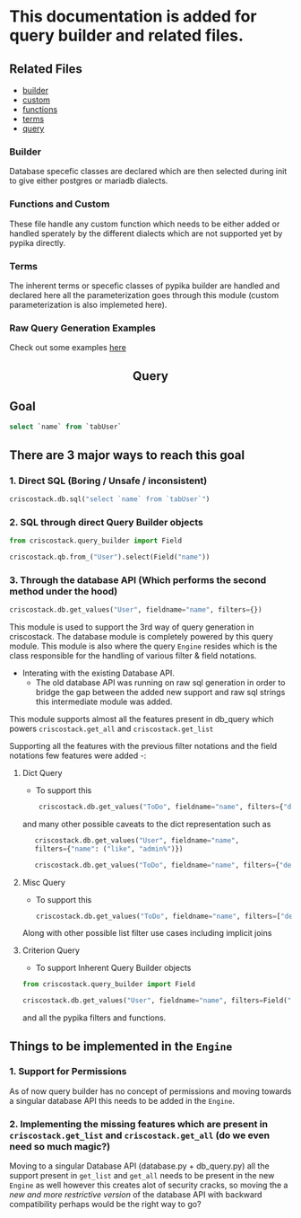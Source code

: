 # This documentation is added for query builder and related files.

## Related Files

- [builder](./builder.py)
- [custom](./custom.py)
- [functions](./functions.py)
- [terms](./terms.py)
- [query](../database/query.py)

### Builder

Database specefic classes are declared which are then selected during init to give either postgres or mariadb dialects.

### Functions and Custom

These file handle any custom function which needs to be either added or handled sperately by the different dialects which are not supported yet by pypika directly.

### Terms

The inherent terms or specefic classes of pypika builder are handled and declared here all the parameterization goes through this module (custom parameterization is also implemeted here).

### Raw Query Generation Examples

Check out some examples [here](https://criscostackframework.com/docs/v14/user/en/api/query-builder)

<H2 align="center">Query</H2>

## Goal

```sql
select `name` from `tabUser`
```

## There are 3 major ways to reach this goal

### 1. Direct SQL (Boring / Unsafe / inconsistent)

```python
criscostack.db.sql("select `name` from `tabUser`")
```

### 2. SQL through direct Query Builder objects

```python
from criscostack.query_builder import Field

criscostack.qb.from_("User").select(Field("name"))

```

### 3. Through the database API (Which performs the second method under the hood)

```python
criscostack.db.get_values("User", fieldname="name", filters={})
```

This module is used to support the 3rd way of query generation in criscostack.
The database module is completely powered by this query module.
This module is also where the query `Engine` resides which is the class responsible for the handling of various filter & field notations.

- Interating with the existing Database API.
  - The old database API was running on raw sql generation in order to bridge the gap between the added new support and raw sql strings this intermediate module was added.

This module supports almost all the features present in db_query which powers `criscostack.get_all` and `criscostack.get_list`

Supporting all the features with the previous filter notations and the field notations few features were added -:

1. Dict Query

   - To support this

   ```python
       criscostack.db.get_values("ToDo", fieldname="name", filters={"description": "Something Random"})
   ```

   and many other possible caveats to the dict representation such as

   ```python
      criscostack.db.get_values("User", fieldname="name",
      filters={"name": ("like", "admin%")})

      criscostack.db.get_values("ToDo", fieldname="name", filters={"description": ("in", ["somso%", "someome"])})
   ```

2. Misc Query

   - To support this

     ```python
     criscostack.db.get_values("ToDo", fieldname="name", filters=["description", "=", "someone"])
     ```

   Along with other possible list filter use cases including implicit joins

3. Criterion Query

   - To support Inherent Query Builder objects

   ```python
   from criscostack.query_builder import Field

   criscostack.db.get_values("User", fieldname="name", filters=Field("name") == "Administrator")

   ```

   and all the pypika filters and functions.

## Things to be implemented in the `Engine`

### 1. Support for Permissions

As of now query builder has no concept of permissions and moving towards a singular database API this needs to be added in the `Engine`.

### 2. Implementing the missing features which are present in `criscostack.get_list` and `criscostack.get_all` (do we even need so much magic?)

Moving to a singular Database API (database.py + db_query.py) all the support present in `get_list` and `get_all` needs to be present in the new `Engine` as well however this creates alot of security cracks, so moving the a *new and more restrictive version* of the database API with backward compatibility perhaps would be the right way to go?
